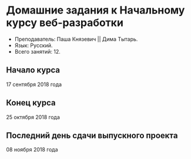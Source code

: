 # Домашние задания к Начальному курсу веб-разработки

* Преподаватель: Паша Князевич || Дима Тытарь.
* Язык: Русский.
* Всего занятий: 12.

## Начало курса

17 сентября 2018 года

## Конец курса

25 октября 2018 года

## Последний день сдачи выпускного проекта

08 ноября 2018 года
